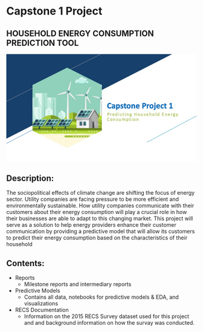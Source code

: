 # Capstone 1 Project
## HOUSEHOLD ENERGY CONSUMPTION PREDICTION TOOL

![alt text](https://github.com/ishareef7/Springboard/blob/master/Capstone1/Capstone1_Reports/title_slide.jpg "HOUSEHOLD ENERGY CONSUMPTION PREDICTION TOOL")

## Description:

   The sociopolitical effects of climate change are shifting the focus of energy sector. Utility companies are facing pressure to be more efficient and environmentally sustainable. How utility companies communicate with their customers about their energy consumption will play a crucial role in how their businesses are able to adapt to this changing market. This project will serve as a solution to help energy providers enhance their customer communication by providing a predictive model that will allow its customers to predict their energy consumption based on the characteristics of their household


## Contents:

* Reports
    - Milestone reports and intermediary reports 
* Predictive Models
    - Contains all data, notebooks for predictive models & EDA, and visualizations
* RECS Documentation
    - Information on the 2015 RECS Survey dataset used for this project and and background information on how the survay was conducted.


